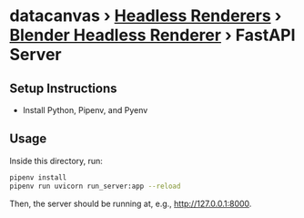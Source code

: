 # **datacanvas** › [Headless Renderers](../../) › [Blender Headless Renderer](../) › FastAPI Server

## Setup Instructions

- Install Python, Pipenv, and Pyenv


## Usage

Inside this directory, run:

```bash
pipenv install
pipenv run uvicorn run_server:app --reload
```

Then, the server should be running at, e.g., http://127.0.0.1:8000.